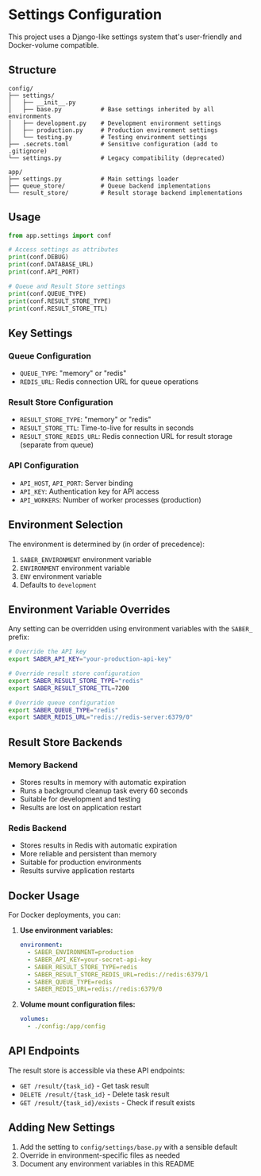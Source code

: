 # Settings Configuration

This project uses a Django-like settings system that's user-friendly and Docker-volume compatible.

## Structure

```
config/
├── settings/
│   ├── __init__.py
│   ├── base.py           # Base settings inherited by all environments
│   ├── development.py    # Development environment settings
│   ├── production.py     # Production environment settings
│   └── testing.py        # Testing environment settings
├── .secrets.toml         # Sensitive configuration (add to .gitignore)
└── settings.py           # Legacy compatibility (deprecated)

app/
├── settings.py           # Main settings loader
├── queue_store/          # Queue backend implementations
└── result_store/         # Result storage backend implementations
```

## Usage

```python
from app.settings import conf

# Access settings as attributes
print(conf.DEBUG)
print(conf.DATABASE_URL)
print(conf.API_PORT)

# Queue and Result Store settings
print(conf.QUEUE_TYPE)
print(conf.RESULT_STORE_TYPE)
print(conf.RESULT_STORE_TTL)
```

## Key Settings

### Queue Configuration
- `QUEUE_TYPE`: "memory" or "redis"
- `REDIS_URL`: Redis connection URL for queue operations

### Result Store Configuration
- `RESULT_STORE_TYPE`: "memory" or "redis"
- `RESULT_STORE_TTL`: Time-to-live for results in seconds
- `RESULT_STORE_REDIS_URL`: Redis connection URL for result storage (separate from queue)

### API Configuration
- `API_HOST`, `API_PORT`: Server binding
- `API_KEY`: Authentication key for API access
- `API_WORKERS`: Number of worker processes (production)

## Environment Selection

The environment is determined by (in order of precedence):
1. `SABER_ENVIRONMENT` environment variable
2. `ENVIRONMENT` environment variable
3. `ENV` environment variable
4. Defaults to `development`

## Environment Variable Overrides

Any setting can be overridden using environment variables with the `SABER_` prefix:

```bash
# Override the API key
export SABER_API_KEY="your-production-api-key"

# Override result store configuration
export SABER_RESULT_STORE_TYPE="redis"
export SABER_RESULT_STORE_TTL=7200

# Override queue configuration
export SABER_QUEUE_TYPE="redis"
export SABER_REDIS_URL="redis://redis-server:6379/0"
```

## Result Store Backends

### Memory Backend
- Stores results in memory with automatic expiration
- Runs a background cleanup task every 60 seconds
- Suitable for development and testing
- Results are lost on application restart

### Redis Backend
- Stores results in Redis with automatic expiration
- More reliable and persistent than memory
- Suitable for production environments
- Results survive application restarts

## Docker Usage

For Docker deployments, you can:

1. **Use environment variables:**
   ```yaml
   environment:
     - SABER_ENVIRONMENT=production
     - SABER_API_KEY=your-secret-api-key
     - SABER_RESULT_STORE_TYPE=redis
     - SABER_RESULT_STORE_REDIS_URL=redis://redis:6379/1
     - SABER_QUEUE_TYPE=redis
     - SABER_REDIS_URL=redis://redis:6379/0
   ```

2. **Volume mount configuration files:**
   ```yaml
   volumes:
     - ./config:/app/config
   ```

## API Endpoints

The result store is accessible via these API endpoints:

- `GET /result/{task_id}` - Get task result
- `DELETE /result/{task_id}` - Delete task result  
- `GET /result/{task_id}/exists` - Check if result exists

## Adding New Settings

1. Add the setting to `config/settings/base.py` with a sensible default
2. Override in environment-specific files as needed
3. Document any environment variables in this README